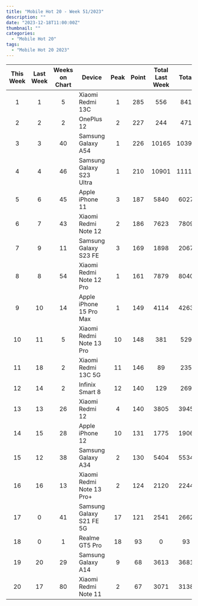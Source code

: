 ```yaml
---
title: "Mobile Hot 20 - Week 51/2023"
description: ""
date: "2023-12-18T11:00:00Z"
thumbnail: ""
categories:
  - "Mobile Hot 20"
tags:
  - "Mobile Hot 20 2023"
---
```

<!--more-->
|This Week|Last Week|Weeks on Chart|Device|Peak|Point|Total Last Week|Total|
|:---:|:---:|:---:|---|:---:|:---:|:---:|:---:|
|1|1|5|Xiaomi Redmi 13C|1|285|556|841|
|2|2|2|OnePlus 12|2|227|244|471|
|3|3|40|Samsung Galaxy A54|1|226|10165|10391|
|4|4|46|Samsung Galaxy S23 Ultra|1|210|10901|11111|
|5|6|45|Apple iPhone 11|3|187|5840|6027|
|6|7|43|Xiaomi Redmi Note 12|2|186|7623|7809|
|7|9|11|Samsung Galaxy S23 FE|3|169|1898|2067|
|8|8|54|Xiaomi Redmi Note 12 Pro|1|161|7879|8040|
|9|10|14|Apple iPhone 15 Pro Max|1|149|4114|4263|
|10|11|5|Xiaomi Redmi Note 13 Pro|10|148|381|529|
|11|18|2|Xiaomi Redmi 13C 5G|11|146|89|235|
|12|14|2|Infinix Smart 8|12|140|129|269|
|13|13|26|Xiaomi Redmi 12|4|140|3805|3945|
|14|15|28|Apple iPhone 12|10|131|1775|1906|
|15|12|38|Samsung Galaxy A34|2|130|5404|5534|
|16|16|13|Xiaomi Redmi Note 13 Pro+|2|124|2120|2244|
|17|0|41|Samsung Galaxy S21 FE 5G|17|121|2541|2662|
|18|0|1|Realme GT5 Pro|18|93|0|93|
|19|20|29|Samsung Galaxy A14|9|68|3613|3681|
|20|17|80|Xiaomi Redmi Note 11|2|67|3071|3138|
